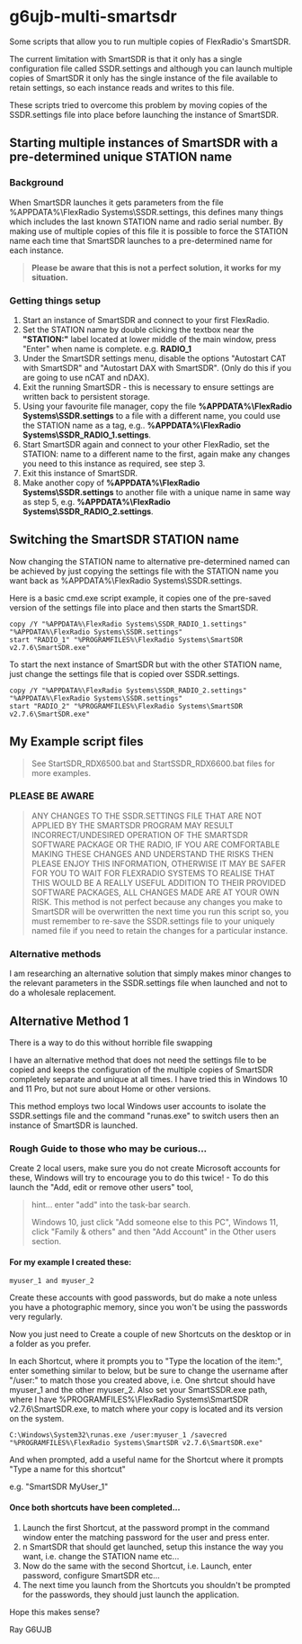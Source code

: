 # g6ujb-multi-smartsdr

Some scripts that allow you to run multiple copies of FlexRadio's SmartSDR.

The current limitation with SmartSDR is that it only has a single configuration file called SSDR.settings and although you can
launch multiple copies of SmartSDR it only has the single instance of the file available to retain settings, so each
instance reads and writes to this file.

These scripts tried to overcome this problem by moving copies of the SSDR.settings file into place before launching the instance
of SmartSDR.

## Starting multiple instances of SmartSDR with a pre-determined unique STATION name

### Background

When SmartSDR launches it gets parameters from the file %APPDATA%\FlexRadio Systems\SSDR.settings, this defines many things which includes the last known STATION name and radio serial number. By making use of multiple copies of this file it is possible to force the STATION name each time that SmartSDR launches to a pre-determined name for each instance.

> **Please be aware that this is not a perfect solution, it works for my situation.**

### Getting things setup

1. Start an instance of SmartSDR and connect to your first FlexRadio.
2. Set the STATION name by double clicking the textbox near the **"STATION:"** label located at lower middle of the main window, press "Enter" when name is complete. e.g. **RADIO_1**
3. Under the SmartSDR settings menu, disable the options "Autostart CAT with SmartSDR" and "Autostart DAX with SmartSDR". (Only do this if you are going to use nCAT and nDAX).
4. Exit the running SmartSDR - this is necessary to ensure settings are written back to persistent storage.
5. Using your favourite file manager, copy the file **%APPDATA%\FlexRadio Systems\SSDR.settings** to a file with a different name, you could use the STATION name as a tag, e.g.. **%APPDATA%\FlexRadio Systems\SSDR_RADIO_1.settings**.
6. Start SmartSDR again and connect to your other FlexRadio, set the STATION: name to a different name to the first, again make any changes you need to this instance as required, see step 3.
7. Exit this instance of SmartSDR.
8. Make another copy of **%APPDATA%\FlexRadio Systems\SSDR.settings** to another file with a unique name in same way as step 5, e.g. **%APPDATA%\FlexRadio Systems\SSDR_RADIO_2.settings**.

## Switching the SmartSDR STATION name

Now changing the STATION name to alternative pre-determined named can be achieved by just copying the settings file with the STATION name you want back as %APPDATA%\FlexRadio Systems\SSDR.settings.

Here is a basic cmd.exe script example, it copies one of the pre-saved version of the settings file into place and then starts the SmartSDR.

    copy /Y "%APPDATA%\FlexRadio Systems\SSDR_RADIO_1.settings" "%APPDATA%\FlexRadio Systems\SSDR.settings"
    start "RADIO_1" "%PROGRAMFILES%\FlexRadio Systems\SmartSDR v2.7.6\SmartSDR.exe"

To start the next instance of SmartSDR but with the other STATION name, just change the settings file that is copied over SSDR.settings.

    copy /Y "%APPDATA%\FlexRadio Systems\SSDR_RADIO_2.settings" "%APPDATA%\FlexRadio Systems\SSDR.settings"
    start "RADIO_2" "%PROGRAMFILES%\FlexRadio Systems\SmartSDR v2.7.6\SmartSDR.exe"

## My Example script files

> See StartSDR_RDX6500.bat and StartSSDR_RDX6600.bat files for more examples.

### PLEASE BE AWARE

> ANY CHANGES TO THE SSDR.SETTINGS FILE THAT ARE NOT APPLIED BY THE SMARTSDR PROGRAM MAY RESULT INCORRECT/UNDESIRED OPERATION OF THE SMARTSDR SOFTWARE PACKAGE OR THE RADIO, IF YOU ARE COMFORTABLE MAKING THESE CHANGES AND UNDERSTAND THE RISKS THEN PLEASE ENJOY THIS INFORMATION, OTHERWISE IT MAY BE SAFER FOR YOU TO WAIT FOR FLEXRADIO SYSTEMS TO REALISE THAT THIS WOULD BE A REALLY USEFUL ADDITION TO THEIR PROVIDED SOFTWARE PACKAGES, ALL CHANGES MADE ARE AT YOUR OWN RISK.
> This method is not perfect because any changes you make to SmartSDR will be overwritten the next time you run this script so, you must remember to re-save the SSDR.settings file to your uniquely named file if you need to retain the changes for a particular instance.


### Alternative methods

I am researching an alternative solution that simply makes minor changes to the relevant parameters in the SSDR.settings file when launched and not to do a wholesale replacement.


## Alternative Method 1

There is a way to do this without horrible file swapping

I have an alternative method that does not need the settings file to be copied and keeps the configuration of the multiple copies of SmartSDR completely separate and unique at all times. I have tried this in Windows 10 and 11 Pro, but not sure about Home or other versions.

This method employs two local Windows user accounts to isolate the SSDR.settings file and the command "runas.exe" to switch users then an instance of SmartSDR is launched.


### Rough Guide to those who may be curious...

Create 2 local users, make sure you do not create Microsoft accounts for these, Windows will try to encourage you to do this twice! - To do this launch the "Add, edit or remove other users" tool,

> hint... enter "add" into the task-bar search.
> 
> Windows 10, just click "Add someone else to this PC", Windows 11, click "Family & others" and then "Add Account" in the Other users section.


#### For my example I created these:

    myuser_1 and myuser_2

Create these accounts with good passwords, but do make a note unless you have a photographic memory, since you won't be using the passwords very regularly.

Now you just need to Create a couple of new Shortcuts on the desktop or in a folder as you prefer.

In each Shortcut, where it prompts you to "Type the location of the item:", enter something similar to below, but be sure to change the username after "/user:" to match those you created above, i.e. One shrtcut should have myuser_1 and the other myuser_2. Also set your SmartSSDR.exe path, where I have %PROGRAMFILES%\FlexRadio Systems\SmartSDR v2.7.6\SmartSDR.exe, to match where your copy is located and its version on the system.

    C:\Windows\System32\runas.exe /user:myuser_1 /savecred "%PROGRAMFILES%\FlexRadio Systems\SmartSDR v2.7.6\SmartSDR.exe"

And when prompted, add a useful name for the Shortcut where it prompts "Type a name for this shortcut"

e.g. "SmartSDR MyUser_1"

#### Once both shortcuts have been completed...

1. Launch the first Shortcut, at the password prompt in the command window enter the matching password for the user and press enter.
2. n SmartSDR that should get launched, setup this instance the way you want, i.e. change the STATION name etc...
3. Now do the same with the second Shortcut, i.e. Launch, enter password, configure SmartSDR etc...
4. The next time you launch from the Shortcuts you shouldn't be prompted for the passwords, they should just launch the application.

Hope this makes sense?

Ray G6UJB
